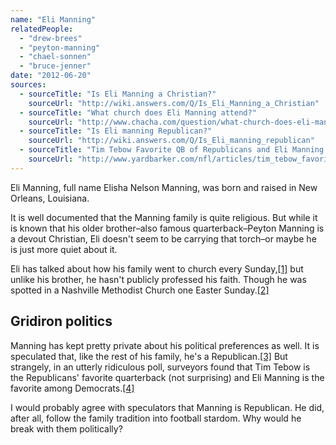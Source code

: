 ```yaml
---
name: "Eli Manning"
relatedPeople:
  - "drew-brees"
  - "peyton-manning"
  - "chael-sonnen"
  - "bruce-jenner"
date: "2012-06-20"
sources:
  - sourceTitle: "Is Eli Manning a Christian?"
    sourceUrl: "http://wiki.answers.com/Q/Is_Eli_Manning_a_Christian"
  - sourceTitle: "What church does Eli Manning attend?"
    sourceUrl: "http://www.chacha.com/question/what-church-does-eli-manning-attend"
  - sourceTitle: "Is Eli manning Republican?"
    sourceUrl: "http://wiki.answers.com/Q/Is_Eli_manning_republican"
  - sourceTitle: "Tim Tebow Favorite QB of Republicans and Eli Manning for Democrats"
    sourceUrl: "http://www.yardbarker.com/nfl/articles/tim_tebow_favorite_qb_of_republicans_and_eli_manning_for_democrats/8891260"
---
```


Eli Manning, full name Elisha Nelson Manning, was born and raised in New Orleans, Louisiana.

It is well documented that the Manning family is quite religious. But while it is known that his older brother–also famous quarterback–Peyton Manning is a devout Christian, Eli doesn't seem to be carrying that torch–or maybe he is just more quiet about it.

Eli has talked about how his family went to church every Sunday,<a class="source-citation" href="http://wiki.answers.com/Q/Is_Eli_Manning_a_Christian" title="Is Eli Manning a Christian?">[1]</a> but unlike his brother, he hasn't publicly professed his faith. Though he was spotted in a Nashville Methodist Church one Easter Sunday.<a class="source-citation" href="http://www.chacha.com/question/what-church-does-eli-manning-attend" title="What church does Eli Manning attend?">[2]</a>

## Gridiron politics

Manning has kept pretty private about his political preferences as well. It is speculated that, like the rest of his family, he's a Republican.<a class="source-citation" href="http://wiki.answers.com/Q/Is_Eli_manning_republican" title="Is Eli manning Republican?">[3]</a> But strangely, in an utterly ridiculous poll, surveyors found that Tim Tebow is the Republicans' favorite quarterback (not surprising) and Eli Manning is the favorite among Democrats.<a class="source-citation" href="http://www.yardbarker.com/nfl/articles/tim_tebow_favorite_qb_of_republicans_and_eli_manning_for_democrats/8891260" title="Tim Tebow Favorite QB of Republicans and Eli Manning for Democrats">[4]</a>

I would probably agree with speculators that Manning is Republican. He did, after all, follow the family tradition into football stardom. Why would he break with them politically?